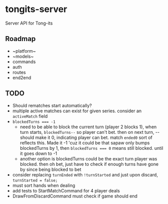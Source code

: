 # tongits-server
Server API for Tong-its

## Roadmap
- ~platform~
- ~models~
- commands
- auth
- routes
- end2end

## TODO
- Should rematches start automatically?
- multiple active matches can exist for given series. consider an `activeMatch` field
- `blockedTurns === -1`
  - need to be able to block the current turn (player 2 blocks 1), when turn starts, `blockedTurns--` so player can't bet. then on next turn, -- should make it 0, indicating player can bet. match `ended0` sort of reflects this. Made it -1 'cuz it could be that sapaw only bumps blockedTurns by 1, then `blockedTurns === 0` means still blocked. until it goes down to -1
  - another option is blockedTurns could be the exact turn player was blocked. then oh bet, just have to check if enough turns have gone by since being blocked to bet
- consider replacing `turnEnded` with `!turnStarted` and just upon discard, `turnStarted = false;`
- must sort hands when dealing
- add tests to StartMatchCommand for 4 player deals
- DrawFromDiscardCommand must check if game should end
 
